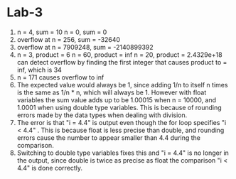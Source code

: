 # Lab-3
1. n = 4, sum = 10
  n = 0, sum = 0
2. overflow at n = 256, sum = -32640
3. overflow at n = 7909248, sum = -2140899392
4. n = 3, product = 6
  n = 60, product = inf
  n = 20, product = 2.4329e+18
  can detect overflow by finding the first integer that causes product to = inf, which is 34
5. n = 171 causes overflow to inf
6. The expected value would always be 1, since adding 1/n to itself n times is the same as 1/n * n, which will always be 1. However with    float variables the sum value adds up to be 1.00015 when n = 10000, and 1.0001 when using double type variables. This is because of rounding errors made by the data types when dealing with division.
7. The error is that "i = 4.4" is output even though the for loop specifies "i < 4.4" . This is because float is less precise than double, and rounding errors cause the number to appear smaller than 4.4 during the comparison.
8. Switching to double type variables fixes this and "i = 4.4" is no longer in the output, since double is twice as precise as float the comparison "i < 4.4" is done correctly.
